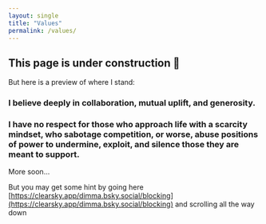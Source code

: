 ```yaml
---
layout: single
title: "Values"
permalink: /values/
---
```





## **This page is under construction** 🚧

But here is a preview of where I stand:


### I believe deeply in collaboration, mutual uplift, and generosity.

### I have  no respect  for those who approach life with a scarcity mindset, who sabotage competition, or worse, abuse positions of power to undermine, exploit, and silence those they are meant to support.

More soon...

But you may get some hint by going here [https://clearsky.app/dimma.bsky.social/blocking](https://clearsky.app/dimma.bsky.social/blocking) and scrolling all the way down 


